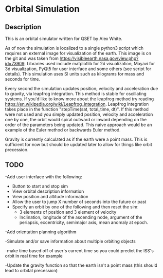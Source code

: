 # Orbital Simulation

## Description

This is an orbital simulator written for QSET by Alex White.

As of now the simulation is localized to a single python3 script which requires an external image for visualization of the earth. This image is on the git and was taken from https://visibleearth.nasa.gov/view.php?id=73909. Libraries used include matplotlib for 2d visualization, Mayavi for 3d visualization, PyQt5 for user interface and some others (see script for details). This simulation uses SI units such as kilograms for mass and seconds for time. 

Every second the simulation updates position, velocity and acceleration due to gravity, via leapfrog integration. This method is stable for oscillating systems. If you'd like to know more about the leapfrog method try reading https://en.wikipedia.org/wiki/Leapfrog_integration. Leapfrog integration takes place in the function "stepTime(sat, total_time, dt)". If this method were not used and you simply updated position, velocity and acceleration one by one, the orbit would spiral outward or inward depending on the order of the parameters being updated. This naive approach would be an example of the Euler method or backwards Euler method.

Gravity is currently calculated as if the earth were a point mass. This is sufficient for now but should be updated later to allow for things like orbit precession. 

## TODO

-Add user interface with the following:
  * Button to start and stop sim
  * View orbital description information
  * View position and altitude information
  * Allow the user to jump X number of seconds into the future or past
  * Specify an orbit by one of the following and then reset the sim:
    * 3 elements of position and 3 element of velocity
    * Inclination, longitude of the ascending node, argument of the periapsis, eccentricity, semimajor axis, mean anomaly at epoch.
  
-Add orientation planning algorithm

-Simulate and/or save information about multiple orbiting objects

-make time based off of user's current time so you could predict the ISS's orbit in real time for example

-Update the gravity function so that the earth isn't a point mass (this should lead to orbital precession)

